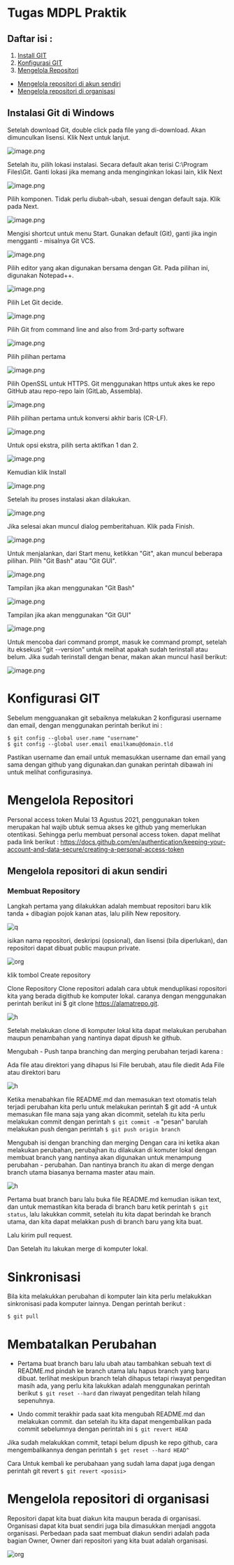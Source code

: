 # Tugas MDPL Praktik
<h2> Daftar isi : </h2>


1. [Install GIT](https://github.com/erwinstw/erwinstw-01-git-github#-instalasi-git-di-windows)
2. [Konfigurasi GIT]()
3. [Mengelola Repositori]()
* [Mengelola repositori di akun sendiri]()
* [Mengelola repositori di organisasi]()

<h2> Instalasi Git di Windows</h2>

Setelah download Git, double click pada file yang di-download. Akan dimunculkan lisensi. Klik Next untuk lanjut.

![image.png](img/1.png)

Setelah itu, pilih lokasi instalasi. Secara default akan terisi C:\Program Files\Git. Ganti lokasi jika memang anda menginginkan lokasi lain, klik Next

![image.png](img/tambahan.jpg)

Pilih komponen. Tidak perlu diubah-ubah, sesuai dengan default saja. Klik pada Next.

![image.png](img/2.png)

Mengisi shortcut untuk menu Start. Gunakan default (Git), ganti jika ingin mengganti - misalnya Git VCS.

![image.png](img/3.png)

Pilih editor yang akan digunakan bersama dengan Git. Pada pilihan ini, digunakan Notepad++.

![image.png](img/4.png)

Pilih Let Git decide. 

![image.png](img/5.png)

Pilih Git from command line and also from 3rd-party software

![image.png](img/6.png)

Pilih pilihan pertama

![image.png](img/7.png)

Pilih OpenSSL untuk HTTPS. Git menggunakan https untuk akes ke repo GitHub atau repo-repo lain (GitLab, Assembla).

![image.png](img/8.png)

Pilih pilihan pertama untuk konversi akhir baris (CR-LF).

![image.png](img/9.png)

Untuk opsi ekstra, pilih serta aktifkan 1 dan 2.

![image.png](img/10.png)

Kemudian klik Install

![image.png](img/11.png)

Setelah itu proses instalasi akan dilakukan.

![image.png](img/12.png)

Jika selesai akan muncul dialog pemberitahuan. Klik pada Finish.

![image.png](img/13.png)

Untuk menjalankan, dari Start menu, ketikkan "Git", akan muncul beberapa pilihan. Pilih "Git Bash" atau "Git GUI".

![image.png](img/14.png)

Tampilan jika akan menggunakan "Git Bash"

![image.png](img/15.png)

Tampilan jika akan menggunakan "Git GUI"

![image.png](img/16.png)

Untuk mencoba dari command prompt, masuk ke command prompt, setelah itu eksekusi "git --version" untuk melihat apakah sudah terinstall atau belum. Jika sudah terinstall dengan benar, makan akan muncul hasil berikut:

![image.png](img/17.png)

# Konfigurasi GIT

Sebelum mengguanakan git sebaiknya melakukan 2 konfigurasi username dan email, dengan menggunakan perintah berikut ini :


```
$ git config --global user.name "username"
$ git config --global user.email emailkamu@domain.tld
```



Pastikan username dan email untuk memasukkan username dan email yang sama dengan github yang digunakan.dan gunakan perintah dibawah ini untuk melihat configurasinya.

# Mengelola Repositori
Personal access token
Mulai 13 Agustus 2021, penggunakan token merupakan hal wajib ubtuk semua akses ke github yang memerlukan otentikasi. Sehingga perlu membuat personal access token. dapat melihat pada link berikut : https://docs.github.com/en/authentication/keeping-your-account-and-data-secure/creating-a-personal-access-token

## Mengelola repositori di akun sendiri

### Membuat Repository

Langkah pertama yang dilakukkan adalah membuat repositori baru klik tanda + dibagian pojok kanan atas, lalu pilih New repository.

![q](img/c.png)

isikan nama repositori, deskripsi (opsional), dan lisensi (bila diperlukan), dan repositori dapat dibuat public maupun private.

![org](img/eq.png)

klik tombol Create repository

Clone Repository
Clone repositori adalah cara ubtuk menduplikasi ropositori kita yang berada digithub ke komputer lokal. caranya dengan menggunakan perintah berikut ini $ git clone https://alamatrepo.git.

![h](img/y.png)

Setelah melakukan clone di komputer lokal kita dapat melakukan perubahan maupun penambahan yang nantinya dapat dipush ke github.


Mengubah - Push tanpa branching dan merging
perubahan terjadi karena :

Ada file atau direktori yang dihapus
Isi File berubah, atau file diedit
Ada File atau direktori baru

![h](img/a.png)

Ketika menabahkan file README.md dan memasukan text otomatis telah terjadi perubahan kita perlu untuk melakukan perintah $ git add -A untuk memasukan file mana saja yang akan dicommit, setelah itu kita perlu melakukan commit dengan perintah ``$ git commit -m`` "pesan" barulah melakukan push dengan perintah 
``$ git push origin branch``

Mengubah isi dengan branching dan merging
Dengan cara ini ketika akan melakukan perubahan, perubajhan itu dilakukan di komuter lokal dengan membuat branch yang nantinya akan digunakan untuk menampung perubahan - perubahan. Dan nantinya branch itu akan di merge dengan branch utama biasanya bernama master atau main.

![h](img/b.png)

Pertama buat branch baru lalu buka file README.md kemudian isikan text, dan untuk memastikan kita berada di branch baru ketik perintah ``$ git status``, lalu lakukkan commit, setelah itu kita dapat berindah ke branch utama, dan kita dapat melakkan push di branch baru yang kita buat.

Lalu kirim pull request.

Dan Setelah itu lakukan merge di komputer lokal.


# Sinkronisasi
Bila kita melakukkan perubahan di komputer lain kita perlu melakukkan sinkronisasi pada komputer lainnya. Dengan perintah berikut :
```
$ git pull
```
# Membatalkan Perubahan

* Pertama buat branch baru lalu ubah atau tambahkan sebuah text di README.md pindah ke branch utama lalu hapus branch yang baru dibuat. terlihat meskipun branch telah dihapus tetapi riwayat pengeditan masih ada, yang perlu kita lakukkan adalah menggunakan perintah berikut ``$ git reset --hard`` dan riwayat pengeditan telah hilang sepenuhnya.

* Undo commit terakhir
 pada saat kita mengubah README.md dan melakukan commit. dan setelah itu kita dapat mengembalikan pada commit sebelumnya dengan perintah ini ``$ git revert HEAD``

 Jika sudah melakukkan commit, tetapi belum dipush ke repo github, cara mengembalikannya dengan perintah ``$ get reset --hard HEAD^``

 Cara Untuk kembali ke perubahaan yang sudah lama dapat juga dengan perintah git revert ``$ git revert <posisi>``


# Mengelola repositori di organisasi

Repositori dapat kita buat diakun kita maupun berada di organisasi. Organisasi dapat kita buat sendiri juga bila dimasukkan menjadi anggota organisasi. Perbedaan pada saat membuat diakun sendiri adalah pada bagian Owner, Owner dari repositori yang kita buat adalah organisasi.

![org](img/organisasi.png)
